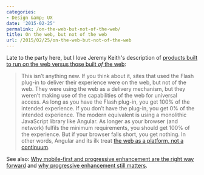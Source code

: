 ```yaml
---
categories:
- Design &amp; UX
date: '2015-02-25'
permalink: /on-the-web-but-not-of-the-web/
title: On the web, but not of the web
url: /2015/02/25/on-the-web-but-not-of-the-web
---
```


Late to the party here, but I love Jeremy Keith's description of [products built to run *on* the web versus those built *of* the web](https://adactio.com/journal/8245):

> This isn’t anything new. If you think about it, sites that used the Flash plug-in to deliver their experience were on the web, but not of the web. They were using the web as a delivery mechanism, but they weren’t making use of the capabilities of the web for universal access. As long as you have the Flash plug-in, you get 100% of the intended experience. If you don’t have the plug-in, you get 0% of the intended experience. The modern equivalent is using a monolithic JavaScript library like Angular. As longer as your browser (and network) fulfils the minimum requirements, you should get 100% of the experience. But if your browser falls short, you get nothing. In other words, Angular and its ilk treat [the web as a platform, not a continuum](https://adactio.com/journal/6692).

See also: [Why mobile-first and progressive enhancement are the right way forward](https://gomakethings.com/why-mobile-first-and-progressive-enhancement-are-the-right-way-forward/) and [why progressive enhancement still matters](https://gomakethings.com/why-progressive-enhancement-still-matters/).